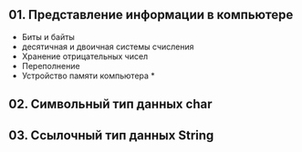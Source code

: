 ## 01. Представление информации в компьютере
- Биты и байты
- десятичная и двоичная системы счисления
- Хранение отрицательных чисел
- Переполнение
- Устройство памяти компьютера * 
## 02. Символьный тип данных char

## 03. Ссылочный тип данных String


